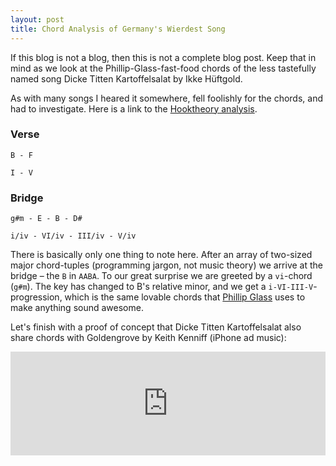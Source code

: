 ```yaml
---
layout: post
title: Chord Analysis of Germany's Wierdest Song
---
```

If this blog is not a blog, then this is not a complete blog post. Keep that in mind as we look at the Phillip-Glass-fast-food chords of the less tastefully named song Dicke Titten Kartoffelsalat by Ikke Hüftgold.

As with many songs I heared it somewhere, fell foolishly for the chords, and had to investigate. Here is a link to the [Hooktheory analysis](http://www.hooktheory.com/theorytab/view/ikke-huftgold/-dicke-titten-kartoffelsalat).

### Verse
`B - F`

`I - V`

### Bridge

`g#m - E - B - D#`

`i/iv - VI/iv - III/iv - V/iv`

There is basically only one thing to note here. After an array of two-sized major chord-tuples (programming jargon, not music theory) we arrive at the bridge – the `B` in `AABA`. To our great surprise we are greeted by a `vi`-chord (`g#m`). The key has changed to B's relative minor, and we get a `i-VI-III-V`-progression, which is the same lovable chords that [Phillip Glass](http://youtu.be/nNiOqa1nWgI?t=34s) uses to make anything sound awesome.


Let's finish with a proof of concept that Dicke Titten Kartoffelsalat also share chords with Goldengrove by Keith Kenniff (iPhone ad music):

<iframe width="100%" height="166" scrolling="no" frameborder="no" src="https://w.soundcloud.com/player/?url=https%3A//api.soundcloud.com/tracks/194074336%3Fsecret_token%3Ds-b5EWI&amp;color=ff5500&amp;auto_play=false&amp;hide_related=false&amp;show_comments=true&amp;show_user=true&amp;show_reposts=false"></iframe>